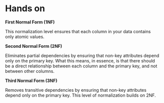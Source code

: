 # Hands on 
**First Normal Form (1NF)**

This normalization level ensures that each column in your data contains only atomic values.

**Second Normal Form (2NF)**

Eliminates partial dependencies by ensuring that non-key attributes depend only on the primary key. What this means, in essence, is that there should be a direct relationship between each column and the primary key, and not between other columns.

**Third Normal Form (3NF)**

Removes transitive dependencies by ensuring that non-key attributes depend only on the primary key. This level of normalization builds on 2NF.
